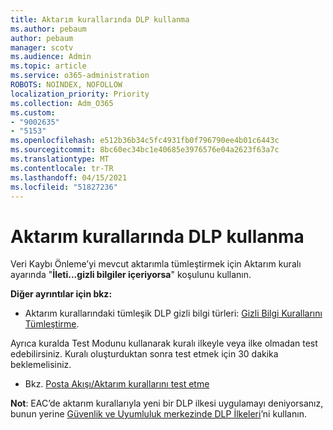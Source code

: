 ```yaml
---
title: Aktarım kurallarında DLP kullanma
ms.author: pebaum
author: pebaum
manager: scotv
ms.audience: Admin
ms.topic: article
ms.service: o365-administration
ROBOTS: NOINDEX, NOFOLLOW
localization_priority: Priority
ms.collection: Adm_O365
ms.custom:
- "9002635"
- "5153"
ms.openlocfilehash: e512b36b34c5fc4931fb0f796790ee4b01c6443c
ms.sourcegitcommit: 8bc60ec34bc1e40685e3976576e04a2623f63a7c
ms.translationtype: MT
ms.contentlocale: tr-TR
ms.lasthandoff: 04/15/2021
ms.locfileid: "51827236"
---
```

# <a name="using-dlp-in-transport-rules"></a>Aktarım kurallarında DLP kullanma

Veri Kaybı Önleme’yi mevcut aktarımla tümleştirmek için Aktarım kuralı ayarında "**İleti...gizli bilgiler içeriyorsa**" koşulunu kullanın.

**Diğer ayrıntılar için bkz:**

- Aktarım kurallarındaki tümleşik DLP gizli bilgi türleri: [Gizli Bilgi Kurallarını Tümleştirme](https://docs.microsoft.com/exchange/security-and-compliance/data-loss-prevention/integrate-sensitive-information-rules).

Ayrıca kuralda Test Modunu kullanarak kuralı ilkeyle veya ilke olmadan test edebilirsiniz.  Kuralı oluşturduktan sonra test etmek için 30 dakika beklemelisiniz.

- Bkz. [Posta Akışı/Aktarım kurallarını test etme](https://docs.microsoft.com/exchange/security-and-compliance/mail-flow-rules/test-mail-flow-rules)

**Not**: EAC’de aktarım kurallarıyla yeni bir DLP ilkesi uygulamayı deniyorsanız, bunun yerine [Güvenlik ve Uyumluluk merkezinde DLP İlkeleri](https://docs.microsoft.com/microsoft-365/compliance/data-loss-prevention-policies?view=o365-worldwide)’ni kullanın.
